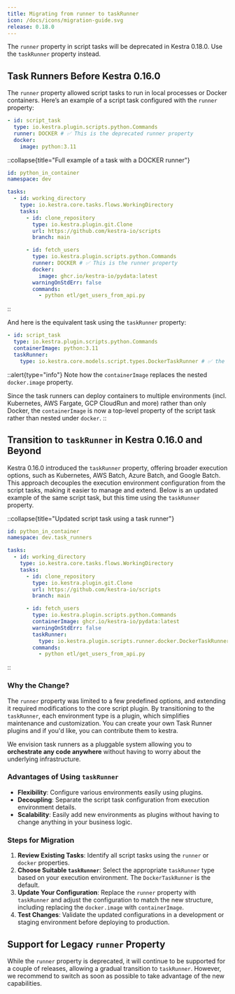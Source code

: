 ```yaml
---
title: Migrating from runner to taskRunner
icon: /docs/icons/migration-guide.svg
release: 0.18.0
---
```


The `runner` property in script tasks will be deprecated in Kestra 0.18.0. Use the `taskRunner` property instead.

## Task Runners Before Kestra 0.16.0

The `runner` property allowed script tasks to run in local processes or Docker containers. Here’s an example of a script task configured with the `runner` property:

```yaml
- id: script_task
  type: io.kestra.plugin.scripts.python.Commands
  runner: DOCKER # ✅ This is the deprecated runner property
  docker:
    image: python:3.11
```


::collapse{title="Full example of a task with a DOCKER runner"}
```yaml
id: python_in_container
namespace: dev

tasks:
  - id: working_directory
    type: io.kestra.core.tasks.flows.WorkingDirectory
    tasks:
      - id: clone_repository
        type: io.kestra.plugin.git.Clone
        url: https://github.com/kestra-io/scripts
        branch: main

      - id: fetch_users
        type: io.kestra.plugin.scripts.python.Commands
        runner: DOCKER # ✅ This is the runner property
        docker:
          image: ghcr.io/kestra-io/pydata:latest
        warningOnStdErr: false
        commands:
          - python etl/get_users_from_api.py
```
::

And here is the equivalent task using the `taskRunner` property:
```yaml
- id: script_task
  type: io.kestra.plugin.scripts.python.Commands
  containerImage: python:3.11
  taskRunner:
    type: io.kestra.core.models.script.types.DockerTaskRunner # ✅ the runner is now a plugin
```

::alert{type="info"}
Note how the `containerImage` replaces the nested `docker.image` property.

Since the task runners can deploy containers to multiple environments (incl. Kubernetes, AWS Fargate, GCP CloudRun and more) rather than only Docker, the `containerImage` is now a top-level property of the script task rather than nested under `docker`.
::


## Transition to `taskRunner` in Kestra 0.16.0 and Beyond

Kestra 0.16.0 introduced the `taskRunner` property, offering broader execution options, such as Kubernetes, AWS Batch, Azure Batch, and Google Batch. This approach decouples the execution environment configuration from the script tasks, making it easier to manage and extend. Below is an updated example of the same script task, but this time using the `taskRunner` property.

::collapse{title="Updated script task using a task runner"}
```yaml
id: python_in_container
namespace: dev.task_runners

tasks:
  - id: working_directory
    type: io.kestra.core.tasks.flows.WorkingDirectory
    tasks:
      - id: clone_repository
        type: io.kestra.plugin.git.Clone
        url: https://github.com/kestra-io/scripts
        branch: main

      - id: fetch_users
        type: io.kestra.plugin.scripts.python.Commands
        containerImage: ghcr.io/kestra-io/pydata:latest
        warningOnStdErr: false
        taskRunner:
          type: io.kestra.plugin.scripts.runner.docker.DockerTaskRunner
        commands:
          - python etl/get_users_from_api.py
```
::

### Why the Change?

The `runner` property was limited to a few predefined options, and extending it required modifications to the core script plugin. By transitioning to the `taskRunner`, each environment type is a plugin, which simplifies maintenance and customization. You can create your own Task Runner plugins and if you'd like, you can contribute them to kestra.

We envision task runners as a pluggable system allowing you to **orchestrate any code anywhere** without having to worry about the underlying infrastructure.

### Advantages of Using `taskRunner`

- **Flexibility**: Configure various environments easily using plugins.
- **Decoupling**: Separate the script task configuration from execution environment details.
- **Scalability**: Easily add new environments as plugins without having to change anything in your business logic.


### Steps for Migration

1. **Review Existing Tasks**: Identify all script tasks using the `runner` or `docker` properties.
2. **Choose Suitable `taskRunner`**: Select the appropriate `taskRunner` type based on your execution environment. The `DockerTaskRunner` is the default.
3. **Update Your Configuration**: Replace the `runner` property with `taskRunner` and adjust the configuration to match the new structure, including replacing the `docker.image` with `containerImage`.
4. **Test Changes**: Validate the updated configurations in a development or staging environment before deploying to production.

## Support for Legacy `runner` Property

While the `runner` property is deprecated, it will continue to be supported for a couple of releases, allowing a gradual transition to `taskRunner`. However, we recommend to switch as soon as possible to take advantage of the new capabilities.
